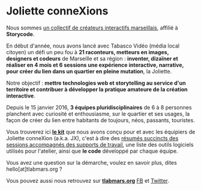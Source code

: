 # Joliette conneXions

Nous sommes [un collectif de créateurs interactifs marseillais](http://tlabmars.org), affilié à **Storycode**. 

En début d'année, nous avons lancé avec Tabasco Vidéo (média local citoyen) un défi un peu fou à **21 raconteurs, metteurs en images, designers et codeurs** de Marseille et sa région : **inventer, dizaïner et réaliser en 4 mois et 6 sessions une expérience interactive, narrative, pour créer du lien dans un quartier en pleine mutation**, la Joliette. 

Notre objectif : **mettre technologies web et storytelling au service d'un territoire et contribuer à développer la pratique amateure de la création interactive**.

Depuis le 15 janvier 2016, **3 équipes pluridisciplinaires** de 6 à 8 personnes planchent avec curiosité et enthousiasme, sur le quartier et ses usages, la façon de créer du lien entre habitants de toujours, néos, passants, touristes.

Vous trouverez ici **[le kit](https://github.com/5patttttes/joliette-connexions/tree/master/design-kit)** que nous avons conçu pour et avec les équipiers de Joliette conneXion (a.k.a. JX), c'est à dire des [résumés succincts des sessions accompagnés des supports de travail]((design-kit/kit.md)), une liste des outils logiciels utilisés pour l'atelier, ainsi que **le code** développé par chaque équipe.

Vous avez une question sur la démarche, voulez en savoir plus, dites hello[at]tlabmars.org ? 

Vous pouvez aussi nous retrouvez  sur **[tlabmars.org](http://tlabmars.org)** [FB](https://facebook.com/tlabmars) et [Twitter](https://twitter.com/TLabMars).
